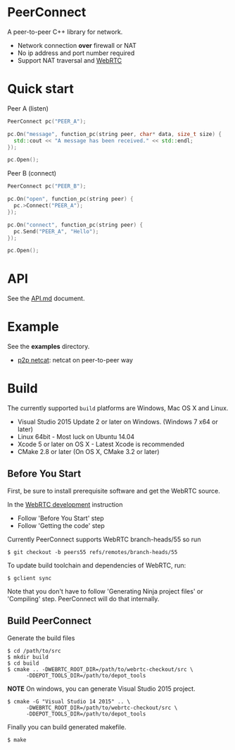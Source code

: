 # PeerConnect

A peer-to-peer C++ library for network.

- Network connection **over** firewall or NAT
- No ip address and port number required
- Support NAT traversal and [WebRTC](https://webrtc.org)


# Quick start
Peer A (listen)
```c++
PeerConnect pc("PEER_A");

pc.On("message", function_pc(string peer, char* data, size_t size) {
  std::cout << "A message has been received." << std::endl;
});

pc.Open();
```

Peer B (connect)
```c++
PeerConnect pc("PEER_B");

pc.On("open", function_pc(string peer) {
  pc.>Connect("PEER_A");
});

pc.On("connect", function_pc(string peer) {
  pc.Send("PEER_A", "Hello");
});

pc.Open();
```

# API

See the [API.md](API.md) document.

# Example

See the **examples** directory.

* [p2p netcat](https://github.com/peersio/peerconnect/tree/master/examples/p2p_netcat): netcat on peer-to-peer way


# Build

The currently supported `build` platforms are Windows, Mac OS X and Linux.
* Visual Studio 2015 Update 2 or later on Windows. (Windows 7 x64 or later)
* Linux 64bit - Most luck on Ubuntu 14.04
* Xcode 5 or later on OS X - Latest Xcode is recommended
* CMake 2.8 or later (On OS X, CMake 3.2 or later)


## Before You Start

First, be sure to install prerequisite software and get the WebRTC source.

In the [WebRTC development](https://webrtc.org/native-code/development/) instruction

* Follow 'Before You Start' step
* Follow 'Getting the code' step

Currently PeerConnect supports WebRTC branch-heads/55 so run

```
$ git checkout -b peers55 refs/remotes/branch-heads/55
```

To update build toolchain and dependencies of WebRTC, run:
```
$ gclient sync
```

Note that you don't have to follow 'Generating Ninja project files' or 'Compiling' step. PeerConnect will do that internally.


## Build PeerConnect

Generate the build files
```
$ cd /path/to/src
$ mkdir build
$ cd build
$ cmake .. -DWEBRTC_ROOT_DIR=/path/to/webrtc-checkout/src \
      -DDEPOT_TOOLS_DIR=/path/to/depot_tools
```
**NOTE** On windows, you can generate Visual Studio 2015 project.
```
$ cmake -G "Visual Studio 14 2015" .. \
      -DWEBRTC_ROOT_DIR=/path/to/webrtc-checkout/src \
      -DDEPOT_TOOLS_DIR=/path/to/depot_tools
```
Finally you can build generated makefile.
```
$ make
```
